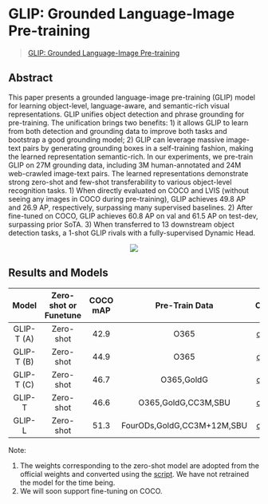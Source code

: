 # GLIP: Grounded Language-Image Pre-training

> [GLIP: Grounded Language-Image Pre-training](https://arxiv.org/abs/2112.03857)

<!-- [ALGORITHM] -->

## Abstract

This paper presents a grounded language-image pre-training (GLIP) model for learning object-level, language-aware, and semantic-rich visual representations. GLIP unifies object detection and phrase grounding for pre-training. The unification brings two benefits: 1) it allows GLIP to learn from both detection and grounding data to improve both tasks and bootstrap a good grounding model; 2) GLIP can leverage massive image-text pairs by generating grounding boxes in a self-training fashion, making the learned representation semantic-rich. In our experiments, we pre-train GLIP on 27M grounding data, including 3M human-annotated and 24M web-crawled image-text pairs. The learned representations demonstrate strong zero-shot and few-shot transferability to various object-level recognition tasks. 1) When directly evaluated on COCO and LVIS (without seeing any images in COCO during pre-training), GLIP achieves 49.8 AP and 26.9 AP, respectively, surpassing many supervised baselines. 2) After fine-tuned on COCO, GLIP achieves 60.8 AP on val and 61.5 AP on test-dev, surpassing prior SoTA. 3) When transferred to 13 downstream object detection tasks, a 1-shot GLIP rivals with a fully-supervised Dynamic Head.

<div align=center>
<img src="https://github.com/open-mmlab/mmyolo/assets/17425982/b87228d7-f000-4a5d-b103-fe535984417a"/>
</div>

## Results and Models

|   Model    | Zero-shot or Funetune | COCO mAP |       Pre-Train Data       |                                 Config                                  |                                                                                   Download                                                                                    |
| :--------: | :-------------------: |:--------:| :------------------------: |:-----------------------------------------------------------------------:|:-----------------------------------------------------------------------------------------------------------------------------------------------------------------------------:|
| GLIP-T (A) |       Zero-shot       |   42.9   |            O365            |       [config](glip_atss_swin-t_a_fpn_dyhead_pretrain_obj365.py)        |                                         [model](https://download.openmmlab.com/mmdetection/v3.0/glip/glip_tiny_a_mmdet-b3654169.pth)                                          |
| GLIP-T (B) |       Zero-shot       |   44.9   |            O365            |       [config](glip_atss_swin-t_b_fpn_dyhead_pretrain_obj365.py)        |                                         [model](https://download.openmmlab.com/mmdetection/v3.0/glip/glip_tiny_b_mmdet-6dfbd102.pth)                                          |
| GLIP-T (C) |       Zero-shot       |   46.7   |         O365,GoldG         |    [config](glip_atss_swin-t_c_fpn_dyhead_pretrain_obj365-goldg.py)     |                                                                                  [model](https://download.openmmlab.com/mmdetection/v3.0/glip/glip_tiny_c_mmdet-2fc427dd.pth)                                                                                  |
|   GLIP-T   |       Zero-shot       |   46.6   |    O365,GoldG,CC3M,SBU     | [config](glip_atss_swin-t_fpn_dyhead_pretrain_obj365-goldg-cc3m-sub.py) |                                                                                  [model](https://download.openmmlab.com/mmdetection/v3.0/glip/glip_tiny_mmdet-c24ce662.pth)                                                                                  |
|   GLIP-L   |       Zero-shot       |   51.3   | FourODs,GoldG,CC3M+12M,SBU |       [config](glip_atss_swin-l_fpn_dyhead_pretrain_mixeddata.py)       |                                                                                   [model](https://download.openmmlab.com/mmdetection/v3.0/glip/glip_l_mmdet-abfe026b.pth)                                                                                   |

Note:

1. The weights corresponding to the zero-shot model are adopted from the official weights and converted using the [script](../../tools/model_converters/glip_to_mmdet.py). We have not retrained the model for the time being.
2. We will soon support fine-tuning on COCO.
